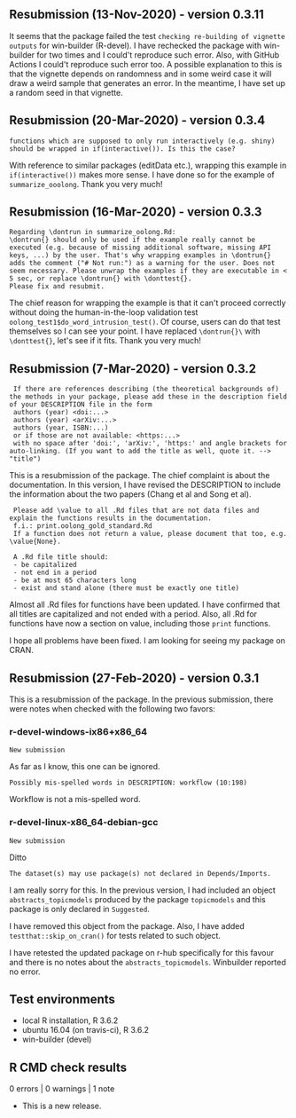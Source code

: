 ## Resubmission (13-Nov-2020) - version 0.3.11

It seems that the package failed the test `checking re-building of vignette outputs` for win-builder (R-devel). I have rechecked the package with win-builder for two times and I could't reproduce such error. Also, with GitHub Actions I could't reproduce such error too. A possible explanation to this is that the vignette depends on randomness and in some weird case it will draw a weird sample that generates an error. In the meantime, I have set up a random seed in that vignette.

## Resubmission (20-Mar-2020) - version 0.3.4

    functions which are supposed to only run interactively (e.g. shiny) should be wrapped in if(interactive()). Is this the case?

With reference to similar packages (editData etc.), wrapping this example in `if(interactive())` makes more sense. I have done so for the example of `summarize_ooolong`. Thank you very much!

## Resubmission (16-Mar-2020) - version 0.3.3

    Regarding \dontrun in summarize_oolong.Rd:
    \dontrun{} should only be used if the example really cannot be executed (e.g. because of missing additional software, missing API keys, ...) by the user. That's why wrapping examples in \dontrun{} adds the comment ("# Not run:") as a warning for the user. Does not seem necessary. Please unwrap the examples if they are executable in < 5 sec, or replace \dontrun{} with \donttest{}.
	Please fix and resubmit.

The chief reason for wrapping the example is that it can't proceed correctly without doing the human-in-the-loop validation test `oolong_test1$do_word_intrusion_test()`. Of course, users can do that test themselves so I can see your point. I have replaced `\dontrun{}\` with `\donttest{}`, let's see if it fits. Thank you very much!

## Resubmission (7-Mar-2020) - version 0.3.2

     If there are references describing (the theoretical backgrounds of) the methods in your package, please add these in the description field of your DESCRIPTION file in the form
     authors (year) <doi:...>
     authors (year) <arXiv:...>
     authors (year, ISBN:...)
     or if those are not available: <https:...>
     with no space after 'doi:', 'arXiv:', 'https:' and angle brackets for auto-linking. (If you want to add the title as well, quote it. --> "title")

This is a resubmission of the package. The chief complaint is about the documentation. In this version, I have revised the DESCRIPTION to include the information about the two papers (Chang et al and Song et al).

     Please add \value to all .Rd files that are not data files and explain the functions results in the documentation.
     f.i.: print.oolong_gold_standard.Rd
     If a function does not return a value, please document that too, e.g. \value{None}.

     A .Rd file title should:
     - be capitalized
     - not end in a period
     - be at most 65 characters long
     - exist and stand alone (there must be exactly one title)

Almost all .Rd files for functions have been updated. I have confirmed that all titles are capitalized and not ended with a period. Also, all .Rd for functions have now a section on value, including those `print` functions.

I hope all problems have been fixed. I am looking for seeing my package on CRAN.

## Resubmission (27-Feb-2020) - version 0.3.1

This is a resubmission of the package. In the previous submission, there were notes when checked with the following two favors:

### r-devel-windows-ix86+x86_64

    New submission

As far as I know, this one can be ignored.

    Possibly mis-spelled words in DESCRIPTION: workflow (10:198)

Workflow is not a mis-spelled word.

### r-devel-linux-x86_64-debian-gcc

    New submission
	
Ditto

    The dataset(s) may use package(s) not declared in Depends/Imports.

I am really sorry for this. In the previous version, I had included an object `abstracts_topicmodels` produced by the package `topicmodels` and this package is only declared in `Suggested`.

I have removed this object from the package. Also, I have added `testthat::skip_on_cran()` for tests related to such object. 

I have retested the updated package on r-hub specifically for this favour and there is no notes about the `abstracts_topicmodels`. Winbuilder reported no error.

## Test environments
* local R installation, R 3.6.2
* ubuntu 16.04 (on travis-ci), R 3.6.2
* win-builder (devel)

## R CMD check results

0 errors | 0 warnings | 1 note

* This is a new release.
